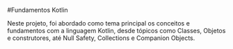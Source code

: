 #Fundamentos Kotlin

Neste projeto, foi abordado como tema principal os conceitos e fundamentos com a linguagem Kotlin, desde tópicos como Classes, Objetos e construtores, até Null Safety, Collections e Companion Objects.
